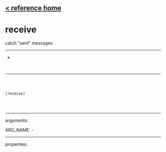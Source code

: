 [< reference home](ceammc_lib.html)
---

# receive


catch &#34;sent&#34; messages

---

-
<br>


---


```



[receive]


            
```

---
arguments:

ARG_NAME: -<br>

---
properties:



